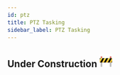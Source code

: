 ```yaml
---
id: ptz
title: PTZ Tasking
sidebar_label: PTZ Tasking
---
```


## Under Construction <img src="../../assets/construction.png" alt="drawing" width="30"/>
